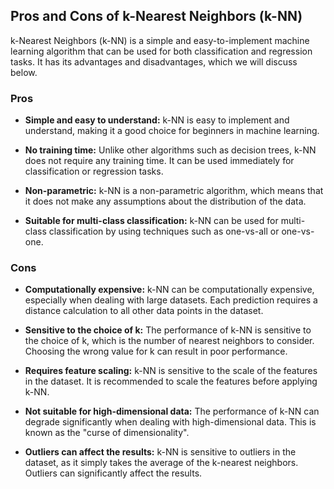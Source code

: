 ## Pros and Cons of k-Nearest Neighbors (k-NN)
k-Nearest Neighbors (k-NN) is a simple and easy-to-implement machine learning algorithm that can be used for both classification and regression tasks. It has its advantages and disadvantages, which we will discuss below.

### Pros
- **Simple and easy to understand:** k-NN is easy to implement and understand, making it a good choice for beginners in machine learning.

- **No training time:** Unlike other algorithms such as decision trees, k-NN does not require any training time. It can be used immediately for classification or regression tasks.

- **Non-parametric:** k-NN is a non-parametric algorithm, which means that it does not make any assumptions about the distribution of the data.

- **Suitable for multi-class classification:** k-NN can be used for multi-class classification by using techniques such as one-vs-all or one-vs-one.

### Cons
- **Computationally expensive:** k-NN can be computationally expensive, especially when dealing with large datasets. Each prediction requires a distance calculation to all other data points in the dataset.

- **Sensitive to the choice of k:** The performance of k-NN is sensitive to the choice of k, which is the number of nearest neighbors to consider. Choosing the wrong value for k can result in poor performance.

- **Requires feature scaling:** k-NN is sensitive to the scale of the features in the dataset. It is recommended to scale the features before applying k-NN.

- **Not suitable for high-dimensional data:** The performance of k-NN can degrade significantly when dealing with high-dimensional data. This is known as the "curse of dimensionality".

- **Outliers can affect the results:** k-NN is sensitive to outliers in the dataset, as it simply takes the average of the k-nearest neighbors. Outliers can significantly affect the results.